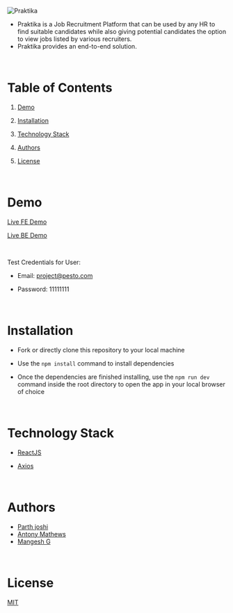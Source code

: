 
![Praktika](https://praktika-frontend.onrender.com/)

- Praktika is a Job Recruitment Platform that can be used by any HR to find suitable candidates while also giving potential candidates the option to view jobs listed by various recruiters. 
- Praktika provides an end-to-end solution.

<br/>

  

# Table of Contents

  

1. [Demo](#demo)

2. [Installation](#installation)

3. [Technology Stack](#technology-stack)

4. [Authors](#authors)

5. [License](#license)

  

<br/>

  

# Demo

  

[Live FE Demo](https://praktika-frontend.onrender.com/)

[Live BE Demo](https://praktika-frontend.onrender.com)

<br/>

Test Credentials for User:

- Email: project@pesto.com

- Password: 11111111

 
<br/>

  

# Installation

  

- Fork or directly clone this repository to your local machine

- Use the `npm install` command to install dependencies

- Once the dependencies are finished installing, use the `npm run dev` command inside the root directory to open the app in your local browser of choice

  

<br/>

  

# Technology Stack


- [ReactJS](https://reactjs.org/)

- [Axios](https://axios-http.com/docs/intro)

  

<br/>

  

# Authors

  

- [Parth joshi](https://github.com/ParthJedi)
- [Antony Mathews](https://github.com/ParthJedi)
- [Mangesh G](https://github.com/ParthJedi)

<br/>

  

# License

  

[MIT](https://opensource.org/licenses/MIT)
